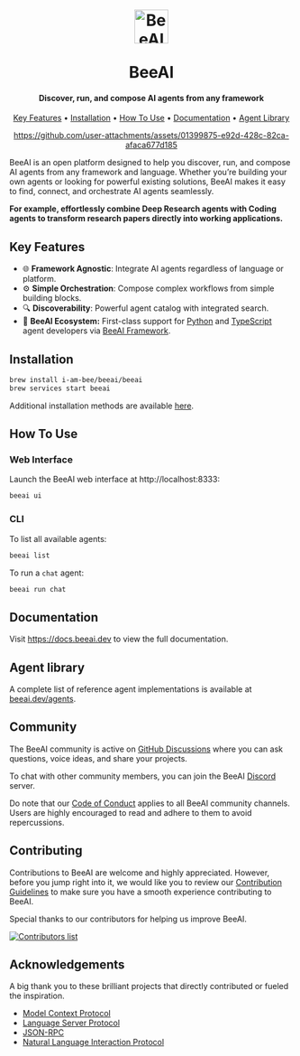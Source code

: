 <h1 align="center">
  <picture>
    <source media="(prefers-color-scheme: dark)" srcset="https://raw.githubusercontent.com/i-am-bee/beeai/master/docs/logo/beeai_logo_white.svg">
    <source media="(prefers-color-scheme: light)" srcset="https://raw.githubusercontent.com/i-am-bee/beeai/master/docs/logo/beeai_logo_black.svg">
    <img alt="BeeAI" src="https://raw.githubusercontent.com/i-am-bee/beeai/master/docs/logo/beeai_logo_black.svg" width="60"><br><br>
  </picture>
  BeeAI
</h1>

<h4 align="center">Discover, run, and compose AI agents from any framework</h4>

<p align="center">
    <a href="#key-features">Key Features</a> •
    <a href="#installation">Installation</a> •
    <a href="#how-to-use">How To Use</a> •
    <a href="#documentation">Documentation</a> •
    <a href="#agent-library">Agent Library</a>
</p>

<div align="center">

https://github.com/user-attachments/assets/01399875-e92d-428c-82ca-afaca677d185

</div>

BeeAI is an open platform designed to help you discover, run, and compose AI agents from any framework and language. Whether you’re building your own agents or looking for powerful existing solutions, BeeAI makes it easy to find, connect, and orchestrate AI agents seamlessly.

**For example, effortlessly combine Deep Research agents with Coding agents to transform research papers directly into working applications.**

## Key Features

- 🌐 **Framework Agnostic**: Integrate AI agents regardless of language or platform.
- ⚙️ **Simple Orchestration**: Compose complex workflows from simple building blocks.
- 🔍 **Discoverability**: Powerful agent catalog with integrated search.
- 🐝 **BeeAI Ecosystem:** First-class support for [Python](https://github.com/i-am-bee/beeai-framework/tree/main/python) and [TypeScript](https://github.com/i-am-bee/beeai-framework/tree/main/typecript) agent developers via [BeeAI Framework](https://github.com/i-am-bee/beeai-framework).


## Installation

```sh
brew install i-am-bee/beeai/beeai
brew services start beeai
```

Additional installation methods are available [here](https://docs.beeai.dev/get-started/installation).

## How To Use

### Web Interface

Launch the BeeAI web interface at http://localhost:8333:

```sh
beeai ui
```

### CLI

To list all available agents:

```sh
beeai list
```

To run a `chat` agent:

```sh
beeai run chat
```

## Documentation

Visit https://docs.beeai.dev to view the full documentation.

## Agent library

A complete list of reference agent implementations is available at [beeai.dev/agents](https://beeai.dev/agents).

## Community

The BeeAI community is active on [GitHub Discussions](https://github.com/i-am-bee/beeai/discussions) where you can ask questions, voice ideas, and share your projects.

To chat with other community members, you can join the BeeAI [Discord](https://discord.gg/AZFrp3UF5k) server.

Do note that our [Code of Conduct](./CODE_OF_CONDUCT.md) applies to all BeeAI community channels. Users are highly encouraged to read and adhere to them to avoid repercussions.

## Contributing

Contributions to BeeAI are welcome and highly appreciated. However, before you jump right into it, we would like you to review our [Contribution Guidelines](./CONTRIBUTING.md) to make sure you have a smooth experience contributing to BeeAI.

Special thanks to our contributors for helping us improve BeeAI.

<a href="https://github.com/i-am-bee/beeai/graphs/contributors">
  <img alt="Contributors list" src="https://contrib.rocks/image?repo=i-am-bee/beeai" />
</a>

## Acknowledgements

A big thank you to these brilliant projects that directly contributed or fueled the inspiration.

- [Model Context Protocol](https://github.com/modelcontextprotocol)
- [Language Server Protocol](https://github.com/microsoft/language-server-protocol)
- [JSON-RPC](https://www.jsonrpc.org/)
- [Natural Language Interaction Protocol](https://github.com/nlip-project)
